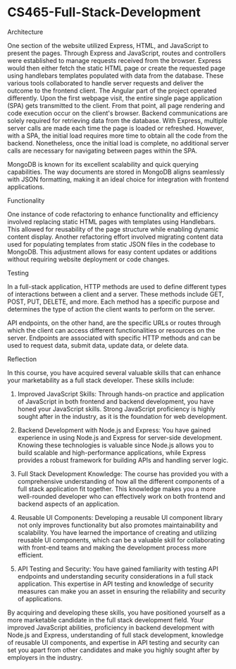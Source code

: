 # CS465-Full-Stack-Development

Architecture

One section of the website utilized Express, HTML, and JavaScript to present the pages. Through Express and JavaScript, routes and controllers were established to manage requests received from the browser. Express would then either fetch the static HTML page or create the requested page using handlebars templates populated with data from the database. These various tools collaborated to handle server requests and deliver the outcome to the frontend client. The Angular part of the project operated differently. Upon the first webpage visit, the entire single page application (SPA) gets transmitted to the client. From that point, all page rendering and code execution occur on the client's browser. Backend communications are solely required for retrieving data from the database. With Express, multiple server calls are made each time the page is loaded or refreshed. However, with a SPA, the initial load requires more time to obtain all the code from the backend. Nonetheless, once the initial load is complete, no additional server calls are necessary for navigating between pages within the SPA.

MongoDB is known for its excellent scalability and quick querying capabilities. The way documents are stored in MongoDB aligns seamlessly with JSON formatting, making it an ideal choice for integration with frontend applications.

Functionality

One instance of code refactoring to enhance functionality and efficiency involved replacing static HTML pages with templates using Handlebars. This allowed for reusability of the page structure while enabling dynamic content display. Another refactoring effort involved migrating content data used for populating templates from static JSON files in the codebase to MongoDB. This adjustment allows for easy content updates or additions without requiring website deployment or code changes.

Testing

In a full-stack application, HTTP methods are used to define different types of interactions between a client and a server. These methods include GET, POST, PUT, DELETE, and more. Each method has a specific purpose and determines the type of action the client wants to perform on the server.

API endpoints, on the other hand, are the specific URLs or routes through which the client can access different functionalities or resources on the server. Endpoints are associated with specific HTTP methods and can be used to request data, submit data, update data, or delete data.

Reflection

In this course, you have acquired several valuable skills that can enhance your marketability as a full stack developer. These skills include:

1. Improved JavaScript Skills: Through hands-on practice and application of JavaScript in both frontend and backend development, you have honed your JavaScript skills. Strong JavaScript proficiency is highly sought after in the industry, as it is the foundation for web development.

2. Backend Development with Node.js and Express: You have gained experience in using Node.js and Express for server-side development. Knowing these technologies is valuable since Node.js allows you to build scalable and high-performance applications, while Express provides a robust framework for building APIs and handling server logic.

3. Full Stack Development Knowledge: The course has provided you with a comprehensive understanding of how all the different components of a full stack application fit together. This knowledge makes you a more well-rounded developer who can effectively work on both frontend and backend aspects of an application.

4. Reusable UI Components: Developing a reusable UI component library not only improves functionality but also promotes maintainability and scalability. You have learned the importance of creating and utilizing reusable UI components, which can be a valuable skill for collaborating with front-end teams and making the development process more efficient.

5. API Testing and Security: You have gained familiarity with testing API endpoints and understanding security considerations in a full stack application. This expertise in API testing and knowledge of security measures can make you an asset in ensuring the reliability and security of applications.

By acquiring and developing these skills, you have positioned yourself as a more marketable candidate in the full stack development field. Your improved JavaScript abilities, proficiency in backend development with Node.js and Express, understanding of full stack development, knowledge of reusable UI components, and expertise in API testing and security can set you apart from other candidates and make you highly sought after by employers in the industry.
